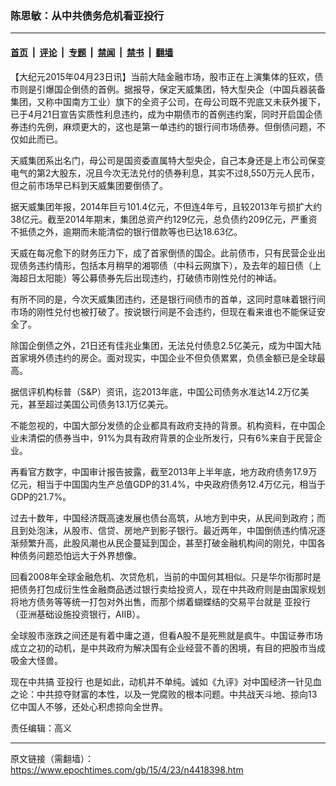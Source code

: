### 陈思敏：从中共债务危机看亚投行

---

#### [首页](../../../..?n4418398) &nbsp;|&nbsp; [评论](../../../../../epoch-comment?n4418398) &nbsp;|&nbsp; [专题](../../../../../epoch-special?n4418398) &nbsp;|&nbsp; [禁闻](../../../../../epoch-news?n4418398) &nbsp;|&nbsp; [禁书](../../../../../books?n4418398) &nbsp;|&nbsp; [翻墙](https://github.com/gfw-breaker/nogfw/blob/master/README.md?n4418398)


<div class="post_content" id="artbody" itemprop="articleBody">
 <!-- article content begin -->
 <p>
  【大纪元2015年04月23日讯】当前大陆金融市场，股市正在上演集体的狂欢，债市则是引爆国企倒债的首例。据报导，保定天威集团，特大型央企（中国兵器装备集团，又称中国南方工业）旗下的全资子公司，在母公司既不兜底又未获外援下，已于4月21日宣告实质性利息违约，成为中期债市的首例违约案，同时开启国企债券违约先例，麻烦更大的，这也是第一单违约的银行间市场债券。但倒债问题，不仅如此而已。
 </p>
 <p>
  天威集团系出名门，母公司是国资委直属特大型央企，自己本身还是上市公司保变电气的第2大股东，况且今次无法兑付的债券利息，其实不过8,550万元人民币，但之前市场早已料到天威集团要倒债了。
 </p>
 <p>
  据天威集团年报，2014年巨亏101.4亿元，不但连4年亏，且较2013年亏损扩大约38亿元。截至2014年期末，集团总资产约129亿元，总负债约209亿元，严重资不抵债之外，逾期而未能清偿的银行借款等也已达18.63亿。
 </p>
 <p>
  天威在每况愈下的财务压力下，成了首家倒债的国企。此前债市，只有民营企业出现债务违约情形，包括本月稍早的湘鄂债（中科云网旗下），及去年的超日债（上海超日太阳能）等公募债券先后出现违约，打破债市刚性兑付的神话。
 </p>
 <p>
  有所不同的是，今次天威集团违约，还是银行间债市的首单，这同时意味着银行间市场的刚性兑付也被打破了。按说银行间是不会违约，但现在看来谁也不能保证安全了。
 </p>
 <p>
  除国企倒债之外，21日还有佳兆业集团，无法兑付债息2.5亿美元，成为中国大陆首家境外债违约的房企。面对现实，中国企业不但负债累累，负债金额已是全球最高。
 </p>
 <p>
  据信评机构标普（S&amp;P）资讯，迄2013年底，中国公司债务水准达14.2万亿美元，甚至超过美国公司债务13.1万亿美元。
 </p>
 <p>
  不能忽视的，中国大部分发债的企业都具有政府支持的背景。机构资料，在中国企业未清偿的债券当中，91%为具有政府背景的企业所发行，只有6%来自于民营企业。
 </p>
 <p>
  再看官方数字，中国审计报告披露，截至2013年上半年底，地方政府债务17.9万亿元，相当于中国国内生产总值GDP的31.4%，中央政府债务12.4万亿元，相当于GDP的21.7%。
 </p>
 <p>
  过去十数年，中国经济既高速发展也债台高筑，从地方到中央，从民间到政府；而且到处泡沫，从股市、信贷、房地产到影子银行。最近两年，中国倒债违约情况逐渐频繁升高，此股风潮也从民企蔓延到国企，甚至打破金融机构间的刚兑，中国各种债务问题恐怕远大于外界想像。
 </p>
 <p>
  回看2008年全球金融危机、次贷危机，当前的中国何其相似。只是华尔街那时是把债务打包成衍生性金融商品透过银行卖给投资人，现在中共政府则是由国家规划将地方债务等等统一打包对外出售，而那个绑着蝴蝶结的交易平台就是
  <ok href="https://www.epochtimes.com/gb/tag/%E4%BA%9A%E6%8A%95%E8%A1%8C.html">
   亚投行
  </ok>
  （亚洲基础设施投资银行，AIIB）。
 </p>
 <p>
  全球股市涨跌之间还是有着中庸之道，但看A股不是死熊就是疯牛。中国证券市场成立之初的动机，是中共政府为解决国有企业经营不善的困境，有目的把股市当成吸金大怪兽。
 </p>
 <p>
  现在中共搞
  <ok href="https://www.epochtimes.com/gb/tag/%E4%BA%9A%E6%8A%95%E8%A1%8C.html">
   亚投行
  </ok>
  也是如此，动机并不单纯。诚如《九评》对中国经济一针见血之论：中共掠夺财富的本性，以及一党腐败的根本问题。中共战天斗地、掠向13亿中国人不够，还处心积虑掠向全世界。
 </p>
 <p>
  责任编辑：高义
 </p>
 <!-- article content end -->
 <div id="below_article_ad">
 </div>
</div>


---

原文链接（需翻墙）：https://www.epochtimes.com/gb/15/4/23/n4418398.htm